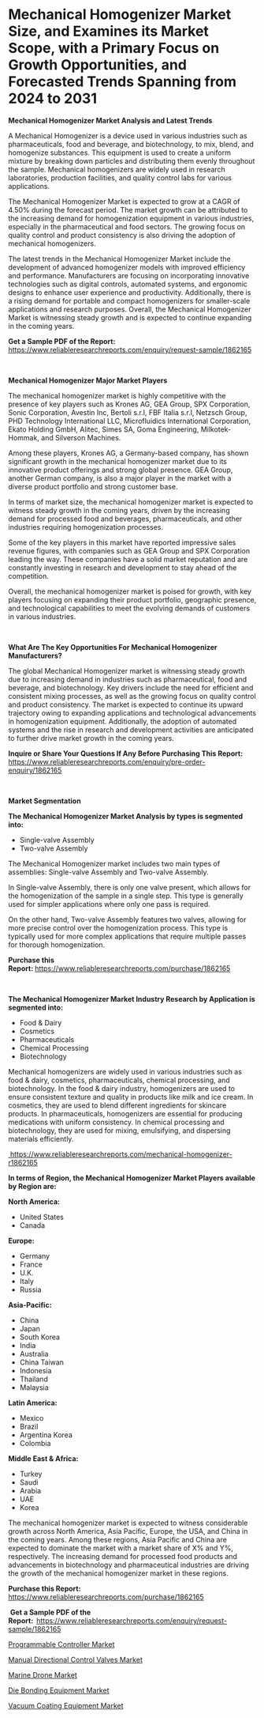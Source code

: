 <p><h1>Mechanical Homogenizer Market Size, and Examines its Market Scope, with a Primary Focus on Growth Opportunities, and Forecasted Trends Spanning from 2024 to 2031</h1></p><p><strong>Mechanical Homogenizer Market Analysis and Latest Trends</strong></p>
<p><p>A Mechanical Homogenizer is a device used in various industries such as pharmaceuticals, food and beverage, and biotechnology, to mix, blend, and homogenize substances. This equipment is used to create a uniform mixture by breaking down particles and distributing them evenly throughout the sample. Mechanical homogenizers are widely used in research laboratories, production facilities, and quality control labs for various applications.</p><p>The Mechanical Homogenizer Market is expected to grow at a CAGR of 4.50% during the forecast period. The market growth can be attributed to the increasing demand for homogenization equipment in various industries, especially in the pharmaceutical and food sectors. The growing focus on quality control and product consistency is also driving the adoption of mechanical homogenizers.</p><p>The latest trends in the Mechanical Homogenizer Market include the development of advanced homogenizer models with improved efficiency and performance. Manufacturers are focusing on incorporating innovative technologies such as digital controls, automated systems, and ergonomic designs to enhance user experience and productivity. Additionally, there is a rising demand for portable and compact homogenizers for smaller-scale applications and research purposes. Overall, the Mechanical Homogenizer Market is witnessing steady growth and is expected to continue expanding in the coming years.</p></p>
<p><strong>Get a Sample PDF of the Report:&nbsp;</strong> <a href="https://www.reliableresearchreports.com/enquiry/request-sample/1862165">https://www.reliableresearchreports.com/enquiry/request-sample/1862165</a></p>
<p>&nbsp;</p>
<p><strong>Mechanical Homogenizer Major Market Players</strong></p>
<p><p>The mechanical homogenizer market is highly competitive with the presence of key players such as Krones AG, GEA Group, SPX Corporation, Sonic Corporation, Avestin Inc, Bertoli s.r.l, FBF Italia s.r.l, Netzsch Group, PHD Technology International LLC, Microfluidics International Corporation, Ekato Holding GmbH, Alitec, Simes SA, Goma Engineering, Milkotek-Hommak, and Silverson Machines.</p><p>Among these players, Krones AG, a Germany-based company, has shown significant growth in the mechanical homogenizer market due to its innovative product offerings and strong global presence. GEA Group, another German company, is also a major player in the market with a diverse product portfolio and strong customer base.</p><p>In terms of market size, the mechanical homogenizer market is expected to witness steady growth in the coming years, driven by the increasing demand for processed food and beverages, pharmaceuticals, and other industries requiring homogenization processes.</p><p>Some of the key players in this market have reported impressive sales revenue figures, with companies such as GEA Group and SPX Corporation leading the way. These companies have a solid market reputation and are constantly investing in research and development to stay ahead of the competition.</p><p>Overall, the mechanical homogenizer market is poised for growth, with key players focusing on expanding their product portfolio, geographic presence, and technological capabilities to meet the evolving demands of customers in various industries.</p></p>
<p>&nbsp;</p>
<p><strong>What Are The Key Opportunities For Mechanical Homogenizer Manufacturers?</strong></p>
<p><p>The global Mechanical Homogenizer market is witnessing steady growth due to increasing demand in industries such as pharmaceutical, food and beverage, and biotechnology. Key drivers include the need for efficient and consistent mixing processes, as well as the growing focus on quality control and product consistency. The market is expected to continue its upward trajectory owing to expanding applications and technological advancements in homogenization equipment. Additionally, the adoption of automated systems and the rise in research and development activities are anticipated to further drive market growth in the coming years.</p></p>
<p><strong>Inquire or Share Your Questions If Any Before Purchasing This Report:</strong> <a href="https://www.reliableresearchreports.com/enquiry/pre-order-enquiry/1862165">https://www.reliableresearchreports.com/enquiry/pre-order-enquiry/1862165</a></p>
<p>&nbsp;</p>
<p><strong>Market Segmentation</strong></p>
<p><strong>The Mechanical Homogenizer Market Analysis by types is segmented into:</strong></p>
<p><ul><li>Single-valve Assembly</li><li>Two-valve Assembly</li></ul></p>
<p><p>The Mechanical Homogenizer market includes two main types of assemblies: Single-valve Assembly and Two-valve Assembly. </p><p>In Single-valve Assembly, there is only one valve present, which allows for the homogenization of the sample in a single step. This type is generally used for simpler applications where only one pass is required.</p><p>On the other hand, Two-valve Assembly features two valves, allowing for more precise control over the homogenization process. This type is typically used for more complex applications that require multiple passes for thorough homogenization.</p></p>
<p><strong>Purchase this Report:&nbsp;</strong><a href="https://www.reliableresearchreports.com/purchase/1862165">https://www.reliableresearchreports.com/purchase/1862165</a></p>
<p>&nbsp;</p>
<p><strong>The Mechanical Homogenizer Market Industry Research by Application is segmented into:</strong></p>
<p><ul><li>Food & Dairy</li><li>Cosmetics</li><li>Pharmaceuticals</li><li>Chemical Processing</li><li>Biotechnology</li></ul></p>
<p><p>Mechanical homogenizers are widely used in various industries such as food & dairy, cosmetics, pharmaceuticals, chemical processing, and biotechnology. In the food & dairy industry, homogenizers are used to ensure consistent texture and quality in products like milk and ice cream. In cosmetics, they are used to blend different ingredients for skincare products. In pharmaceuticals, homogenizers are essential for producing medications with uniform consistency. In chemical processing and biotechnology, they are used for mixing, emulsifying, and dispersing materials efficiently.</p></p>
<p><a href="https://www.reliableresearchreports.com/mechanical-homogenizer-r1862165">&nbsp;https://www.reliableresearchreports.com/mechanical-homogenizer-r1862165</a></p>
<p><strong>In terms of Region, the Mechanical Homogenizer Market Players available by Region are:</strong></p>
<p>
    <p> <strong> North America: </strong>
        <ul>
            <li>United States</li>
            <li>Canada</li>
        </ul>
        </p> 
    <p> <strong> Europe: </strong>
        <ul>
            <li>Germany</li>
            <li>France</li>
            <li>U.K.</li>
            <li>Italy</li>
            <li>Russia</li>
        </ul>
        </p> 
    <p> <strong> Asia-Pacific: </strong>
        <ul>
            <li>China</li>
            <li>Japan</li>
            <li>South Korea</li>
            <li>India</li>
            <li>Australia</li>
            <li>China Taiwan</li>
            <li>Indonesia</li>
            <li>Thailand</li>
            <li>Malaysia</li>
        </ul>
        </p> 
    <p> <strong> Latin America: </strong>
        <ul>
            <li>Mexico</li>
            <li>Brazil</li>
            <li>Argentina Korea</li>
            <li>Colombia</li>
        </ul>
        </p> 
    <p> <strong> Middle East & Africa: </strong>
        <ul>
            <li>Turkey</li>
            <li>Saudi</li>
            <li>Arabia</li>
            <li>UAE</li>
            <li>Korea</li>
        </ul>
    </p>
    </p>
<p><p>The mechanical homogenizer market is expected to witness considerable growth across North America, Asia Pacific, Europe, the USA, and China in the coming years. Among these regions, Asia Pacific and China are expected to dominate the market with a market share of X% and Y%, respectively. The increasing demand for processed food products and advancements in biotechnology and pharmaceutical industries are driving the growth of the mechanical homogenizer market in these regions.</p></p>
<p><strong>Purchase this Report: </strong><a href="https://www.reliableresearchreports.com/purchase/1862165">https://www.reliableresearchreports.com/purchase/1862165</a></p>
<p>&nbsp;<strong>Get a Sample PDF of the Report:&nbsp;&nbsp;</strong><a href="https://www.reliableresearchreports.com/enquiry/request-sample/1862165">https://www.reliableresearchreports.com/enquiry/request-sample/1862165</a></p>
<p><strong></strong></p>
<p><p><a href="https://github.com/susanjprice2023/Market-Research-Report-List-2/blob/main/programmable-controller-market.md">Programmable Controller Market</a></p><p><a href="https://github.com/waylose1223/Market-Research-Report-List-2/blob/main/manual-directional-control-valves-market.md">Manual Directional Control Valves Market</a></p><p><a href="https://github.com/gcimaudf65/Market-Research-Report-List-2/blob/main/marine-drone-market.md">Marine Drone Market</a></p><p><a href="https://github.com/dmmanir420/Market-Research-Report-List-2/blob/main/die-bonding-equipment-market.md">Die Bonding Equipment Market</a></p><p><a href="https://github.com/sardarp081/Market-Research-Report-List-2/blob/main/vacuum-coating-equipment-market.md">Vacuum Coating Equipment Market</a></p></p>